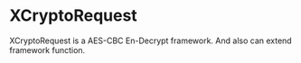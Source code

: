 # XCryptoRequest
XCryptoRequest is a AES-CBC  En-Decrypt framework. And also can extend framework function.
